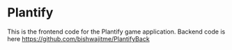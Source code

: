 # Plantify
This is the frontend code for the Plantify game application.
Backend code is here https://github.com/bishwajitme/PlantifyBack
